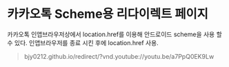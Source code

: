 # 카카오톡 Scheme용 리다이렉트 페이지

카카오톡 인앱브라우저상에서 location.href를 이용해 안드로이드 scheme을 사용 할 수 있다.
인앱브라우저를 종료 시킨 후에 location.href 사용.

> bjy0212.github.io/redirect/?vnd.youtube://youtu.be/a7PpQ0EK9Lw
